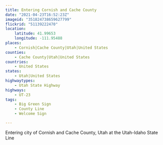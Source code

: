 ```yaml
---
title: Entering Cornish and Cache County
date: "2021-04-23T16:52:23Z"
imageid: "351824738659627799"
flickrid: "51139222470"
location:
    latitude: 41.99653
    longitude: -111.95488
places:
    - Cornish|Cache County|Utah|United States
counties:
    - Cache County|Utah|United States
countries:
    - United States
states:
    - Utah|United States
highwaytypes:
    - Utah State Highway
highways:
    - UT-23
tags:
    - Big Green Sign
    - County Line
    - Welcome Sign

---
```

Entering city of Cornish and Cache County, Utah at the Utah-Idaho State Line